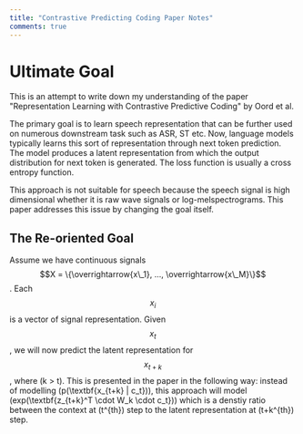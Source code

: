 ```yaml
---  
title: "Contrastive Predicting Coding Paper Notes"  
comments: true  
---  
```

# Ultimate Goal
This is an attempt to write down my understanding of the paper "Representation Learning with Contrastive Predictive Coding" by Oord et al.

The primary goal is to learn speech representation that can be further used on numerous downstream task such as ASR, ST etc. Now, language models typically learns this sort of representation through next token prediction. The model produces a latent representation from which the output distribution for next token is generated. The loss function is usually a cross entropy function. 

This approach is not suitable for speech because the speech signal is high dimensional whether it is raw wave signals or log-melspectrograms. This paper addresses this issue by changing the goal itself.

## The Re-oriented Goal
Assume we have continuous signals $$X = \{\overrightarrow{x\_1}, ..., \overrightarrow{x\_M}\}$$. Each $$x_i$$ is a vector of signal representation. Given $$x_t$$, we will now predict the latent representation for $$x_{t+k}$$, where \(k > t\). This is presented in the paper in the following way: instead of modelling \(p(\textbf{x_{t+k} | c_t})\), this approach will model \(exp(\textbf{z_{t+k}^T \cdot W_k \cdot c_t})\) which is a denstiy ratio between the context at \(t^{th}\) step to the latent representation at \(t+k^{th}\) step.
